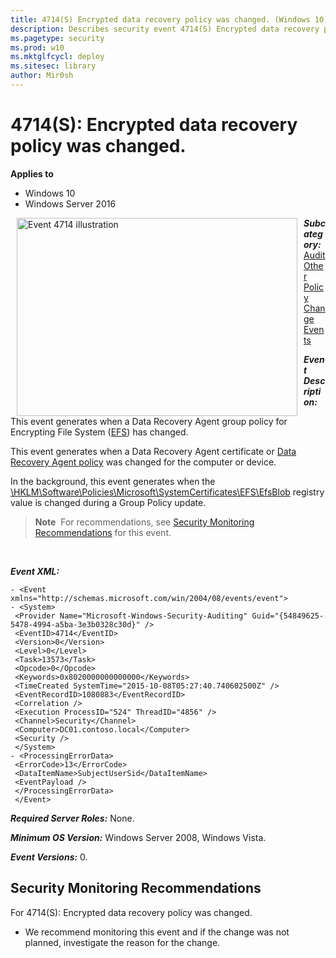 ```yaml
---
title: 4714(S) Encrypted data recovery policy was changed. (Windows 10)
description: Describes security event 4714(S) Encrypted data recovery policy was changed.
ms.pagetype: security
ms.prod: w10
ms.mktglfcycl: deploy
ms.sitesec: library
author: Mir0sh
---
```


# 4714(S): Encrypted data recovery policy was changed.

**Applies to**
-   Windows 10
-   Windows Server 2016


<img src="images/event-4714.png" alt="Event 4714 illustration" width="449" height="317" hspace="10" align="left" />

***Subcategory:***&nbsp;[Audit Other Policy Change Events](audit-other-policy-change-events.md)

***Event Description:***

This event generates when a Data Recovery Agent group policy for Encrypting File System ([EFS](https://technet.microsoft.com/en-us/library/cc700811.aspx)) has changed.

This event generates when a Data Recovery Agent certificate or [Data Recovery Agent policy](https://technet.microsoft.com/en-us/library/cc778208(v=ws.10).aspx) was changed for the computer or device.

In the background, this event generates when the [\\HKLM\\Software\\Policies\\Microsoft\\SystemCertificates\\EFS\\EfsBlob](https://msdn.microsoft.com/en-us/library/cc232284.aspx) registry value is changed during a Group Policy update.

> **Note**&nbsp;&nbsp;For recommendations, see [Security Monitoring Recommendations](#security-monitoring-recommendations) for this event.

<br clear="all">

***Event XML:***
```
- <Event xmlns="http://schemas.microsoft.com/win/2004/08/events/event">
- <System>
 <Provider Name="Microsoft-Windows-Security-Auditing" Guid="{54849625-5478-4994-a5ba-3e3b0328c30d}" /> 
 <EventID>4714</EventID> 
 <Version>0</Version> 
 <Level>0</Level> 
 <Task>13573</Task> 
 <Opcode>0</Opcode> 
 <Keywords>0x8020000000000000</Keywords> 
 <TimeCreated SystemTime="2015-10-08T05:27:40.740602500Z" /> 
 <EventRecordID>1080883</EventRecordID> 
 <Correlation /> 
 <Execution ProcessID="524" ThreadID="4856" /> 
 <Channel>Security</Channel> 
 <Computer>DC01.contoso.local</Computer> 
 <Security /> 
 </System>
- <ProcessingErrorData>
 <ErrorCode>13</ErrorCode> 
 <DataItemName>SubjectUserSid</DataItemName> 
 <EventPayload /> 
 </ProcessingErrorData>
 </Event>

```

***Required Server Roles:*** None.

***Minimum OS Version:*** Windows Server 2008, Windows Vista.

***Event Versions:*** 0.

## Security Monitoring Recommendations

For 4714(S): Encrypted data recovery policy was changed.

-   We recommend monitoring this event and if the change was not planned, investigate the reason for the change.

